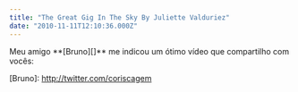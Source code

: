 ```yaml
---
title: "The Great Gig In The Sky By Juliette Valduriez"
date: "2010-11-11T12:10:36.000Z"
---
```


Meu amigo \*\*\[Bruno\]\[\]\*\* me indicou um ótimo vídeo que compartilho com vocês:

\[Bruno\]: http://twitter.com/coriscagem